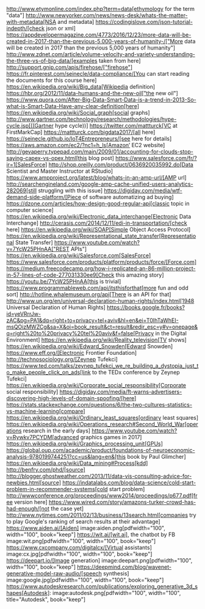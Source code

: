 http://www.etymonline.com/index.php?term=data[ethymology for the term "data"]
http://www.newyorker.com/news/news-desk/whats-the-matter-with-metadata[NSA and metadata]
https://codingislove.com/json-tutorial-indepth/[check json or xml]
https://appdevelopermagazine.com/4773/2016/12/23/more-data-will-be-created-in-2017-than-the-previous-5,000-years-of-humanity-/["More data will be created in 2017 than the previous 5,000 years of humanity"]
http://www.zdnet.com/article/volume-velocity-and-variety-understanding-the-three-vs-of-big-data/[examples taken from here]
http://support.gnip.com/apis/firehose/["firehose"]
https://fr.pinterest.com/seinecle/data-compliance/[You can start reading the documents for this course here]
https://en.wikipedia.org/wiki/Big_data[Wikipedia definition]
https://hbr.org/2012/11/data-humans-and-the-new-oil["the new oil"]
https://www.quora.com/After-Big-Data-Smart-Data-is-a-trend-in-2013-So-what-is-Smart-Data-Have-any-clear-definition[here]
https://en.wikipedia.org/wiki/Social_graph[social graphs]
http://www.gartner.com/technology/research/methodologies/hype-cycle.jsp[((Gartner hype cycle))]
https://twitter.com/mattturck[VC at FirstMarkCap]
https://mattturck.com/bigdata2017/[all here]
https://seinecle.github.io/IoT4Entrepreneurs/[see here for details]
https://aws.amazon.com/ec2/?nc1=h_ls[Amazon’ EC2 website]
http://gevaperry.typepad.com/main/2009/01/accounting-for-clouds-stop-saying-capex-vs-opex.html[this blog post]
https://www.salesforce.com/fr/?ir=1[SalesForce]
http://shop.oreilly.com/product/0636920035992.do[Data Scientist and Master Instructor at RStudio]
https://www.ampproject.org/latest/blog/whats-in-an-amp-url/[AMP url]
http://searchengineland.com/google-amp-cache-unified-users-analytics-282069[still struggling with this issue]
https://digiday.com/media/wtf-demand-side-platform/[Piece of software automatizing ad buying]
https://dzone.com/articles/how-design-good-regular-api[classic topic in computer science]
https://en.wikipedia.org/wiki/Electronic_data_interchange[Electronic Data Interchange]
http://cerasis.com/2014/12/11/edi-in-transportation/[check here]
https://en.wikipedia.org/wiki/SOAP[Simple Object Access Protocol]
https://en.wikipedia.org/wiki/Representational_state_transfer[Representational State Transfer]
https://www.youtube.com/watch?v=7YcW25PHnAA["REST APIs"]
https://en.wikipedia.org/wiki/Salesforce.com[SalesForce]
https://www.salesforce.com/products/platform/products/force/[Force.com]
https://medium.freecodecamp.org/how-i-replicated-an-86-million-project-in-57-lines-of-code-277031330ee9[Check this amazing story]
https://youtu.be/7YcW25PHnAA[this is trivial]
https://www.programmableweb.com/api/itsthisforthat[more fun and odd sort]
http://hotline.whalemuseum.org/api[There is an API for that]
http://www.un.org/en/universal-declaration-human-rights/index.html[1948 Universal Declaration of Human Rights]
https://books.google.fr/books?id=yeVRrrJw-zAC&pg=PA1&dq=right+to+privacy+tel+aviv&hl=en&ei=T0IhTaWhEI-msQOizMWZCg&sa=X&oi=book_result&ct=result&redir_esc=y#v=onepage&q=right%20to%20privacy%20tel%20aviv&f=false[Privacy in the Digital Environment]
https://en.wikipedia.org/wiki/Reality_television[TV shows]
https://en.wikipedia.org/wiki/Edward_Snowden[Edward Snowden]
https://www.eff.org/[Electronic Frontier Foundation]
http://technosociology.org/[Zeynep Tufekci]
https://www.ted.com/talks/zeynep_tufekci_we_re_building_a_dystopia_just_to_make_people_click_on_ads[link to the TEDx conference by Zeynep Tufekci]
https://en.wikipedia.org/wiki/Corporate_social_responsibility[Corporate social responsibility]
https://digiday.com/media/ft-warns-advertisers-discovering-high-levels-of-domain-spoofing/[here]
https://stats.stackexchange.com/questions/6/the-two-cultures-statistics-vs-machine-learning[compare]
https://en.wikipedia.org/wiki/Ordinary_least_squares[ordinary least squares]
https://en.wikipedia.org/wiki/Operations_research#Second_World_War[operations research in  the early days]
https://www.youtube.com/watch?v=Rywkv7PCYDM[advanced graphics games in 2017]
https://en.wikipedia.org/wiki/Graphics_processing_unit[GPUs]
https://global.oup.com/academic/product/foundations-of-neuroeconomic-analysis-9780199744251?cc=us&lang=en&[this book by Paul Glimcher]
https://en.wikipedia.org/wiki/Data_mining#Process[kdd]
http://benfry.com/phd/[source]
http://blogger.ghostweather.com/2013/11/data-vis-consulting-advice-for-newbies.html[source]
https://indatalabs.com/blog/data-science/cold-start-problem-in-recommender-systems[cold start problem]
http://wwwconference.org/proceedings/www2014/proceedings/p677.pdf[free version here]
https://www.wired.com/story/amazons-turker-crowd-has-had-enough/[not the case yet]
http://www.nytimes.com/2011/02/13/business/13search.html[companies try to play Google's ranking of search results at their advantage]
https://www.aiden.ai/[Aiden] image:aiden.png[pdfwidth="100", width="100", book="keep"]
https://wit.ai/[wit.ai], the chatbot by FB image:wit.png[pdfwidth="100", width="100", book="keep"]
https://www.cxcompany.com/digitalcx/[Virtual assistants] image:cx.jpg[pdfwidth="100", width="100", book="keep"]
https://deepart.io/[Image generation] image:deepart.png[pdfwidth="100", width="100", book="keep"]
https://deepmind.com/blog/wavenet-generative-model-raw-audio/[speech synthesis] image:google.jpg[pdfwidth="100", width="100", book="keep"]
https://www.autodeskresearch.com/publications/exploring_generative_3d_shapes[Autodesk]: image:autodesk.png[pdfwidth="100", width="100", title="Autodesk", book="keep"]
